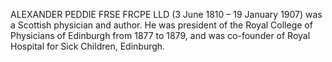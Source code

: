 ALEXANDER PEDDIE FRSE FRCPE LLD (3 June 1810 – 19 January 1907) was a Scottish physician and author. He was president of the Royal College of Physicians of Edinburgh from 1877 to 1879, and was co-founder of Royal Hospital for Sick Children, Edinburgh.
